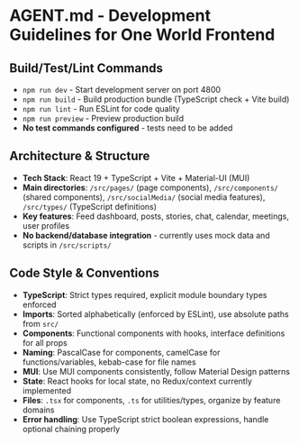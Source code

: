 # AGENT.md - Development Guidelines for One World Frontend

## Build/Test/Lint Commands
- `npm run dev` - Start development server on port 4800
- `npm run build` - Build production bundle (TypeScript check + Vite build)
- `npm run lint` - Run ESLint for code quality
- `npm run preview` - Preview production build
- **No test commands configured** - tests need to be added

## Architecture & Structure
- **Tech Stack**: React 19 + TypeScript + Vite + Material-UI (MUI)
- **Main directories**: `/src/pages/` (page components), `/src/components/` (shared components), `/src/socialMedia/` (social media features), `/src/types/` (TypeScript definitions)
- **Key features**: Feed dashboard, posts, stories, chat, calendar, meetings, user profiles
- **No backend/database integration** - currently uses mock data and scripts in `/src/scripts/`

## Code Style & Conventions
- **TypeScript**: Strict types required, explicit module boundary types enforced
- **Imports**: Sorted alphabetically (enforced by ESLint), use absolute paths from `src/`
- **Components**: Functional components with hooks, interface definitions for all props
- **Naming**: PascalCase for components, camelCase for functions/variables, kebab-case for file names
- **MUI**: Use MUI components consistently, follow Material Design patterns
- **State**: React hooks for local state, no Redux/context currently implemented
- **Files**: `.tsx` for components, `.ts` for utilities/types, organize by feature domains
- **Error handling**: Use TypeScript strict boolean expressions, handle optional chaining properly
